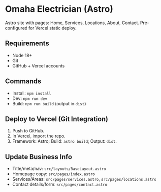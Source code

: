 # Omaha Electrician (Astro)

Astro site with pages: Home, Services, Locations, About, Contact. Pre-configured for Vercel static deploy.

## Requirements
- Node 18+
- Git
- GitHub + Vercel accounts

## Commands
- Install: `npm install`
- Dev: `npm run dev`
- Build: `npm run build` (output in `dist`)

## Deploy to Vercel (Git Integration)
1) Push to GitHub.
2) In Vercel, import the repo.
3) Framework: Astro; Build: `astro build`; Output: `dist`.

## Update Business Info
- Title/meta/nav: `src/layouts/BaseLayout.astro`
- Homepage copy: `src/pages/index.astro`
- Services/Areas: `src/pages/services.astro`, `src/pages/locations.astro`
- Contact details/form: `src/pages/contact.astro`
